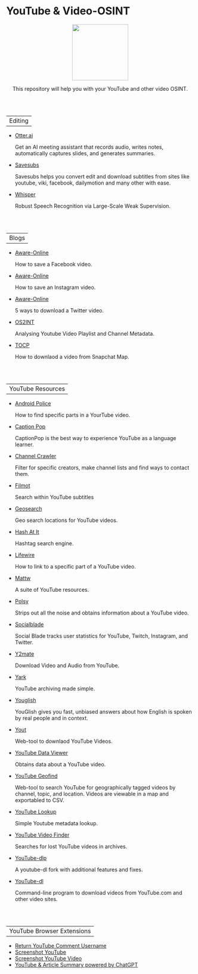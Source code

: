 # YouTube & Video-OSINT
<p align="center">
      <img width="150" height="150" src="https://www.cqcore.uk/wp-content/uploads/2021/04/cropped-cropped-Capture-2.png">
    </p>
<p align="center">This repository will help you with your YouTube and other video OSINT.</p>
<br></br>
<table>
    <tr>
        <td>Editing</td>
    </tr>
</table>      <td> 
<ul>
<li><a href="https://otter.ai/">Otter.ai</a></li>
 <p>Get an AI meeting assistant that records audio, writes notes, automatically captures slides, and generates summaries.</p>
<li><a href="https://savesubs.com/">Savesubs</a></li>
 <p>Savesubs helps you convert edit and download subtitles from sites like youtube, viki, facebook, dailymotion and many other with ease.</p> 
<li><a href="https://github.com/openai/whisper">Whisper</a></li>
 <p>Robust Speech Recognition via Large-Scale Weak Supervision.</p>
</ul> 
<br></br>
<table>
    <tr>
        <td>Blogs</td>
    </tr>
</table>
<ul>
<li><a href="https://www.aware-online.com/en/osint-tutorials/save-a-facebook-video/">Aware-Online</a></li>
 <p>How to save a Facebook video.</p>
<li><a href="https://www.aware-online.com/en/how-to-save-an-instagram-video/">Aware-Online</a></li> 
 <p>How to save an Instagram video.</p>
<li><a href="https://www.aware-online.com/en/5-ways-to-download-videos-on-twitter/">Aware-Online</a></li>
 <p>5 ways to download a Twitter video.</p>
<li><a href="https://os2int.com/toolbox/analysing-youtube-video-playlist-and-channel-metadata/">OS2INT</a></li>
 <p>Analysing Youtube Video Playlist and Channel Metadata.</p>
<li><a href="https://osintcurio.us/2020/04/13/using-snapchat-for-osint-10-minute-tip/">TOCP</a></li> 
 <p>How to downlaod a video from Snapchat Map.</p>
</ul>  
<br></br>
<table>
    <tr>
        <td>YouTube Resources</td>
    </tr>
</table>
<ul>
<li><a href="https://www.androidpolice.com/2021/06/05/how-to-find-specific-parts-in-a-youtube-video-without-having-to-watch-the-whole-thing/">Android Police</a></li>
 <p>How to find specific parts in a YourTube video.</p>
<li><a href="https://www.captionpop.com/">Caption Pop</a></li>
 <p>CaptionPop is the best way to experience YouTube as a language learner.</p>
<li><a href="https://channelcrawler.com/">Channel Crawler</a></li> 
 <p>Filter for specific creators, make channel lists and find ways to contact them.</p>
<li><a href="https://filmot.com/">Filmot</a></li> 
 <p>Search within YouTube subtitles</p>
<li><a href="https://youtube.github.io/geo-search-tool/search.html">Geosearch</a></li> 
 <p>Geo search locations for YouTube videos.</p>
<li><a href="https://hashatit.com/">Hash At It</a></li>
 <p>Hashtag search engine.</p>
<li><a href="https://www.lifewire.com/link-to-specific-part-of-youtube-video-1616414">Lifewire</a></li> 
 <p>How to link to a specific part of a YouTube video.</p>  
<li><a href="https://mattw.io/">Mattw</a></li> 
 <p>A suite of YouTube resources.</p>
<li><a href="https://https://polsy.org.uk/play/yt/">Polsy</a></li> 
 <p>Strips out all the noise and obtains information about a YouTube video.</p>
<li><a href="https://socialblade.com/">Socialblade</a></li> 
 <p>Social Blade tracks user statistics for YouTube, Twitch, Instagram, and Twitter.</p>
<li><a href="https://www.y2mate.com/en562">Y2mate</a></li> 
 <p>Download Video and Audio from YouTube.</p>
<li><a href="https://github.com/Owez/yark">Yark</a></li> 
 <p>YouTube archiving made simple.</p>
<li><a href="https://youglish.com/">Youglish</a></li> 
 <p>YouGlish gives you fast, unbiased answers about how English is spoken by real people and in context.</p>
<li><a href="https://yout.com/">Yout</a></li>  
 <p>Web-tool to downlaod YouTube Videos.</p>
<li><a href="https://citizenevidence.amnestyusa.org/">YouTube Data Viewer</a></li>
 <p>Obtains data about a YouTube video.</p>
<li><a href="https://mattw.io/youtube-geofind/location">YouTube Geofind</a></li>
 <p>Web-tool to search YouTube for geographically tagged videos by channel, topic, and location. Videos are viewable in a map and exportabled to CSV.</p> 
<li><a href="https://youtube-lookup.vercel.app/">YouTube Lookup</a></li>
 <p>Simple Youtube metadata lookup.</p>
<li><a href="https://github.com/TheTechRobo/youtubevideofinder">YouTube Video Finder</a></li> 
 <p>Searches for lost YouTube videos in archives.</p>
<li><a href="https://github.com/yt-dlp/yt-dlp">YouTube-dlp</a></li>
 <p>A youtube-dl fork with additional features and fixes.</p>
<li><a href="https://github.com/ytdl-org/youtube-dl">YouTube-dl</a></li>
 <p>Command-line program to download videos from YouTube.com and other video sites.</p>
</ul> 
<br></br>
 <table>
    <tr>
        <td>YouTube Browser Extensions</td>
    </tr>
</table>
<ul>
  <li><a href="https://chrome.google.com/webstore/detail/return-youtube-comment-us/kamibelompadnaekbellinmgbphoidmj">Return YouTube Comment Username</a></li>
  <li><a href="https://chrome.google.com/webstore/detail/screenshot-youtube/gjoijpfmdhbjkkgnmahganhoinjjpohk">Screenshot YouTube</a></li>
  <li><a href="https://chrome.google.com/webstore/detail/screenshot-youtube-video/lnaahdmijnjnmgaalacdgakieangpjgp">Screenshot YouTube Video</a></li>
  <li><a href="https://chrome.google.com/webstore/detail/youtube-summary-with-chat/nmmicjeknamkfloonkhhcjmomieiodli">YouTube & Article Summary powered by ChatGPT</a></li>
</ul>
<br></br>



